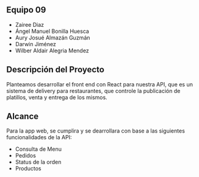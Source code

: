 ## Equipo 09
- Zairee Diaz
- Ángel Manuel Bonilla Huesca
- Aury Josué Almazán Guzmán
- Darwin Jiménez
- Wilber Aldair Alegria Mendez

## Descripción del Proyecto

Planteamos desarrollar el front end con React para nuestra API, que es un sistema de delivery para restaurantes, que controle la publicación de platillos, venta y entrega de los mismos.

## Alcance

Para la app web, se cumplira y se dearrollara con base a las siguientes funcionalidades de la API:
- Consulta de Menu
- Pedidos
- Status de la orden
- Productos


